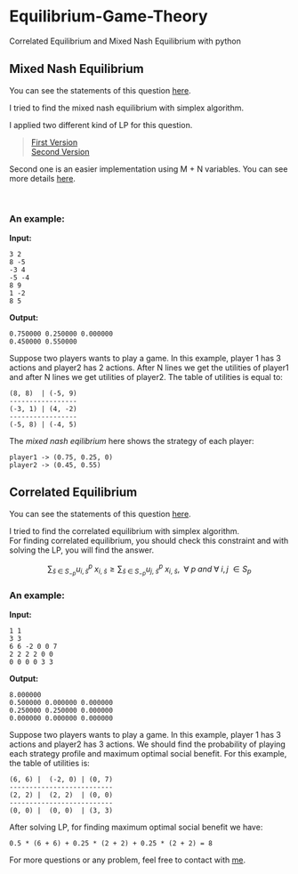 # Equilibrium-Game-Theory
Correlated Equilibrium and Mixed Nash Equilibrium with python

## Mixed Nash Equilibrium 

You can see the statements of this question [here](Amirreza81/Equilibrium-Game-Theory/Mixed-Nash-Equilibrium/Nash_Equilibrium.pdf).

I tried to find the mixed nash equilibrium with simplex algorithm. <br _>

I applied two different kind of LP for this question. 
> [First Version](Amirreza81/Equilibrium-Game-Theory/Mixed-Nash-Equilibrium/Nash_Equilibrium_v1.py) <br _>
> [Second Version](Amirreza81/Equilibrium-Game-Theory/Mixed-Nash-Equilibrium/Mixed-Nash-Equilibrium.py)

Second one is an easier implementation using M + N variables. You can see more details [here]([Amirreza81/Equilibrium-Game-Theory/Mixed-Nash-Equilibrium/LP.png](https://github.com/Amirreza81/Equilibrium-Game-Theory/blob/main/Mixed-Nash-Equilibrium/LP.png)).

<br _>

### An example:

**Input:**

```
3 2
8 -5
-3 4
-5 -4
8 9
1 -2
8 5
```

**Output:**

```
0.750000 0.250000 0.000000 
0.450000 0.550000
```

Suppose two players wants to play a game. In this example, player 1 has 3 actions and player2 has 2 actions. After N lines we get 
the utilities of player1 and after N lines we get utilities of player2. The table of utilities is equal to:

```
(8, 8)  | (-5, 9)
-----------------
(-3, 1) | (4, -2)
-----------------
(-5, 8) | (-4, 5)
```

The *mixed nash eqilibrium* here shows the strategy of each player:

```
player1 -> (0.75, 0.25, 0)
player2 -> (0.45, 0.55)
```


## Correlated Equilibrium

You can see the statements of this question [here](https://github.com/Amirreza81/Equilibrium-Game-Theory/blob/main/Correlated%20Equilibrium/Correlated_Equilibrium.pdf).<br _>

I tried to find the correlated equilibrium with simplex algorithm. <br _>
For finding correlated equilibrium, you should check this constraint and with solving the LP, you will find the answer.
```math
\sum_{{\bar{s}}\; \in \; S_{-p}} u_{i, {\bar{s}}}^p \; x_{i,\; {\bar{s}}} \geq \sum_{{\bar{s}}\; \in \; S_{-p}} u_{j,\; {\bar{s}}}^p \; x_{i,\; {\bar{s}}},\;\; \forall \; p \; and \; \forall \; i,j\; \in S_{p}
```

### An example:

**Input:**

```
1 1
3 3
6 6 -2 0 0 7
2 2 2 2 0 0
0 0 0 0 3 3
```

**Output:**

```
8.000000
0.500000 0.000000 0.000000 
0.250000 0.250000 0.000000 
0.000000 0.000000 0.000000
```

Suppose two players wants to play a game. In this example, player 1 has 3 actions and player2 has 3 actions. We should find the probability of playing each strategy profile and maximum optimal social benefit. For this example, the table of utilities is:

```
(6, 6) |  (-2, 0) | (0, 7)
--------------------------
(2, 2) |  (2, 2)  | (0, 0)
--------------------------
(0, 0) |  (0, 0)  | (3, 3)
```

After solving LP, for finding maximum optimal social benefit we have:

```
0.5 * (6 + 6) + 0.25 * (2 + 2) + 0.25 * (2 + 2) = 8
```

For more questions or any problem, feel free to contact with [me](amirrezaazari1381@gmail.com).





